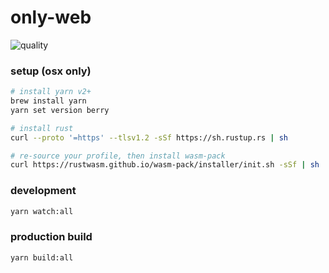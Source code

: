 # only-web
![quality](https://img.shields.io/badge/code%20quality-bad-red)

### setup (osx only)

```sh
# install yarn v2+
brew install yarn
yarn set version berry

# install rust
curl --proto '=https' --tlsv1.2 -sSf https://sh.rustup.rs | sh

# re-source your profile, then install wasm-pack
curl https://rustwasm.github.io/wasm-pack/installer/init.sh -sSf | sh
```

### development

```sh
yarn watch:all
```

### production build

```sh
yarn build:all
```
